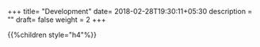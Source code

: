 +++
title= "Development"
date= 2018-02-28T19:30:11+05:30
description = ""
draft= false
weight = 2
+++

{{%children style="h4"%}}
